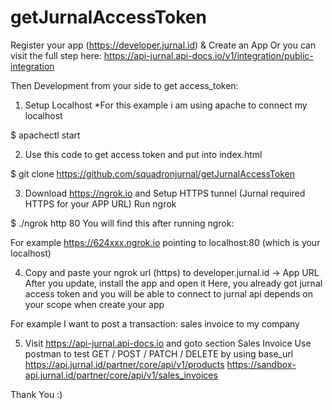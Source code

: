 # getJurnalAccessToken
Register your app (https://developer.jurnal.id) & Create an App 
Or you can visit the full step here: https://api-jurnal.api-docs.io/v1/integration/public-integration

Then Development from your side to get access_token:

1. Setup Localhost 
*For this example i am using apache to connect my localhost

$ apachectl start

2. Use this code to get access token and put into index.html

$ git clone https://github.com/squadronjurnal/getJurnalAccessToken

3. Download https://ngrok.io and Setup HTTPS tunnel (Jurnal required HTTPS for your APP URL)
Run ngrok

$ ./ngrok http 80
You will find this after running ngrok:

For example https://624xxx.ngrok.io pointing to localhost:80 (which is your localhost)

4. Copy and paste your ngrok url (https) to developer.jurnal.id -> App URL 
After you update, install the app and open it 
Here, you already got jurnal access token and you will be able to connect to jurnal api depends on your scope when create your app
	
For example I want to post a transaction: sales invoice to my company 

5. Visit https://api-jurnal.api-docs.io and goto section Sales Invoice 
Use postman to test GET / POST / PATCH / DELETE by using base_url
https://api.jurnal.id/partner/core/api/v1/products
https://sandbox-api.jurnal.id/partner/core/api/v1/sales_invoices

Thank You :)



